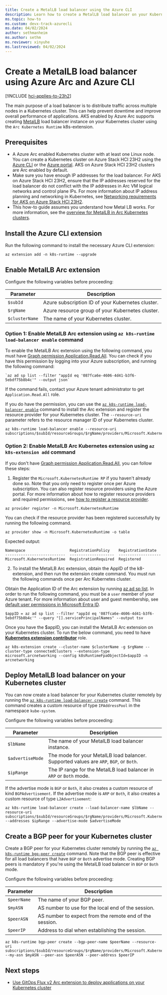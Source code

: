 ```yaml
---
title: Create a MetalLB load balancer using the Azure CLI
description: Learn how to create a MetalLB load balancer on your Kubernetes cluster using an Arc extension and Azure CLI.
ms.topic: how-to
ms.custom: devx-track-azurecli
ms.date: 04/02/2024
author: sethmanheim
ms.author: sethm
ms.reviewer: xinyuhe
ms.lastreviewed: 04/02/2024
---
```


# Create a MetalLB load balancer using Azure Arc and Azure CLI

[!INCLUDE [hci-applies-to-23h2](includes/hci-applies-to-23h2.md)]

The main purpose of a load balancer is to distribute traffic across multiple nodes in a Kubernetes cluster. This can help prevent downtime and improve overall performance of applications. AKS enabled by Azure Arc supports creating [MetalLB](https://metallb.universe.tf/) load balancer instance on your Kubernetes cluster using the `Arc Kubernetes Runtime` k8s-extension.

## Prerequisites

- A Azure Arc enabled Kubernetes cluster with at least one Linux node. You can create a Kubernetes cluster on Azure Stack HCI 23H2 using the [Azure CLI](aks-create-clusters-cli.md) or the [Azure portal](aks-create-clusters-portal.md). AKS on Azure Stack HCI 23H2 clusters are Arc enabled by default.
- Make sure you have enough IP addresses for the load balancer. For AKS on Azure Stack HCI 23H2, ensure that the IP addresses reserved for the load balancer do not conflict with the IP addresses in Arc VM logical networks and control plane IPs. For more information about IP address planning and networking in Kubernetes, see [Networking requirements for AKS on Azure Stack HCI 23H2](aks-hci-network-system-requirements.md).
- This how-to guide assumes you understand how Metal LB works. For more information, see the [overview for MetalLB in Arc Kubernetes clusters](load-balancer-overview.md).

## Install the Azure CLI extension

Run the following command to install the necessary Azure CLI extension:

```azurecli
az extension add -n k8s-runtime --upgrade
```

## Enable MetalLB Arc extension

Configure the following variables before proceeding:

| Parameter                      | Description             | 
| ----------------------------- | ------------------------ |
| `$subId`    | Azure subscription ID of your Kubernetes cluster. |
| `$rgName` | Azure resource group of your Kubernetes cluster. |
| `$clusterName` | The name of your Kubernetes cluster. |

### Option 1: Enable MetalLB Arc extension using `az k8s-runtime load-balancer enable` command

To enable the MetalLB Arc extension using the following command, you must have [Graph permission Application.Read.All](/graph/permissions-reference#applicationreadall). You can check if you have this permission by logging into your Azure subscription, and running the following command: 

```azurecli
`az ad sp list --filter "appId eq '087fca6e-4606-4d41-b3f6-5ebdf75b8b4c'" --output json`
```
If the command fails, contact your Azure tenant administrator to get `Application.Read.All` role.

If you do have the permission, you can use the [`az k8s-runtime load-balancer enable`](/cli/azure/k8s-runtime/load-balancer#az-k8s-runtime-load-balancer-enable) command to install the Arc extension and register the resource provider for your Kubernetes cluster. The `--resource-uri` parameter refers to the resource manager ID of your Kubernetes cluster.

```azurecli
az k8s-runtime load-balancer enable --resource-uri subscriptions/$subId/resourceGroups/$rgName/providers/Microsoft.Kubernetes/connectedClusters/$clusterName
```

### Option 2: Enable MetalLB Arc Kubernetes extension using `az k8s-extension add` command

If you don't have [Graph permission Application.Read.All](/graph/permissions-reference#applicationreadall), you can follow these steps:

1. Register the `Microsoft.KubernetesRuntime RP` if you haven't already done so. Note that you only need to register once per Azure subscription. You can also register resource providers using the Azure portal. For more information about how to register resource providers and required permissions, see [how to register a resource provider](/azure/azure-resource-manager/management/resource-providers-and-types#register-resource-provider).

```azurecli
az provider register -n Microsoft.KubernetesRuntime
```

You can check if the resource provider has been registered successfully by running the following command.

```azurecli
az provider show -n Microsoft.KubernetesRuntime -o table
```

Expected output:
```output
Namespace                    RegistrationPolicy    RegistrationState
---------------------------  --------------------  -------------------
Microsoft.KubernetesRuntime  RegistrationRequired  Registered
```

2. To install the MetalLB Arc extension, obtain the AppID of the k8-extension, and then run the extension create command. You must run the following commands once per Arc Kubernetes cluster.

Obtain the Application ID of the Arc extension by running [az ad sp list](/cli/azure/ad/sp?view=azure-cli-latest#az-ad-sp-list). In order to run the following command, you must be a `user` member of your Azure tenant. For more information about user and guest membership, see [default user permissions in Microsoft Entra ID](/entra/fundamentals/users-default-permissions).

```azurecli
$appID = az ad sp list --filter "appId eq '087fca6e-4606-4d41-b3f6-5ebdf75b8b4c'" --query "[].servicePrincipalNames" --output tsv
```

Once you have the $appID, you can install the MetalLB Arc extension on your Kubernetes cluster. To run the below command, you need to have [**Kubernetes extension contributor**](/azure/role-based-access-control/built-in-roles/containers#kubernetes-extension-contributor) role.

```azurecli
az k8s-extension create --cluster-name $clusterName -g $rgName --cluster-type connectedClusters --extension-type microsoft.arcnetworking --config k8sRuntimeFpaObjectId=$appID -n arcnetworking
```

## Deploy MetalLB load balancer on your Kubernetes cluster

You can now create a load balancer for your Kubernetes cluster remotely by running the [`az k8s-runtime load-balancer create`](/cli/azure/k8s-runtime/load-balancer#az-k8s-runtime-load-balancer-create) command. This command creates a custom resource of type `IPAddressPool` in the namespace `kube-system`. 

Configure the following variables before proceeding:

| Parameter                      | Description             | 
| ----------------------------- | ------------------------ |
| `$lbName`    | The name of your MetalLB load balancer instance. |
| `$advertiseMode` | The mode for your MetalLB load balancer. Supported values are `ARP`, `BGP`, or `Both`. |
| `$ipRange` | The IP range for the MetalLB load balancer in `ARP` or `Both` mode. |

If the advertise mode is `BGP` or `Both`, it also creates a custom resource of kind `BGPAdvertisement`. If the advertise mode is `ARP` or `Both`, it also creates a custom resource of type `L2Advertisement`:

```azurecli
az k8s-runtime load-balancer create --load-balancer-name $lbName --resource-uri subscriptions/$subId/resourceGroups/$rgName/providers/Microsoft.Kubernetes/connectedClusters/$clusterName --addresses $ipRange --advertise-mode $advertiseMode
```

## Create a BGP peer for your Kubernetes cluster

Create a BGP peer for your Kubernetes cluster remotely by running the [`az k8s-runtime bgp-peer create`](/cli/azure/k8s-runtime/bgp-peer#az-k8s-runtime-bgp-peer-create) command. Note that the BGP peer is effective for all load balancers that have `BGP` or `Both` advertise mode. Creating BGP peers is mandatory if you're using the MetalLB load balancer in `BGP` or `Both` mode.

Configure the following variables before proceeding:

| Parameter                      | Description             | 
| ----------------------------- | ------------------------ |
| `$peerName` | The name of your BGP peer. |
| `$myASN` | AS number to use for the local end of the session. |
| `$peerASN` | AS number to expect from the remote end of the session. |
| `$peerIP` | Address to dial when establishing the session. |

```azurecli
az k8s-runtime bgp-peer create --bgp-peer-name $peerName --resource-uri subscriptions/$subId/resourceGroups/$rgName/providers/Microsoft.Kubernetes/connectedClusters/$clusterName --my-asn $myASN --peer-asn $peerASN --peer-address $peerIP
```

## Next steps

- [Use GitOps Flux v2 Arc extension to deploy applications on your Kubernetes cluster](/azure/azure-arc/kubernetes/monitor-gitops-flux-2)
